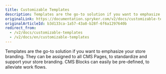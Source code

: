 ```yaml
---
title: Customizable Templates
description: Templates are the go-to solution if you want to emphasize your store branding.
originalLink: https://documentation.spryker.com/v2/docs/customizable-templates
originalArticleId: b3d133ca-1a57-43a8-b28f-6f6a1297640b
redirect_from:
  - /v2/docs/customizable-templates
  - /v2/docs/en/customizable-templates
---
```


Templates are the go-to solution if you want to emphasize your store branding. They can be assigned to all CMS Pages, to standardize and support your store branding. CMS Blocks can easily be pre-defined, to alleviate work flows.
